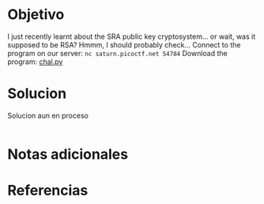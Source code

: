 # Objetivo

I just recently learnt about the SRA public key cryptosystem... or wait, was it supposed to be RSA? Hmmm, I should probably check... Connect to the program on our server: `nc saturn.picoctf.net 54784` Download the program: [chal.py](https://artifacts.picoctf.net/c/299/chal.py)

# Solucion
Solucion aun en proceso
```Shell
```
# Notas adicionales

# Referencias